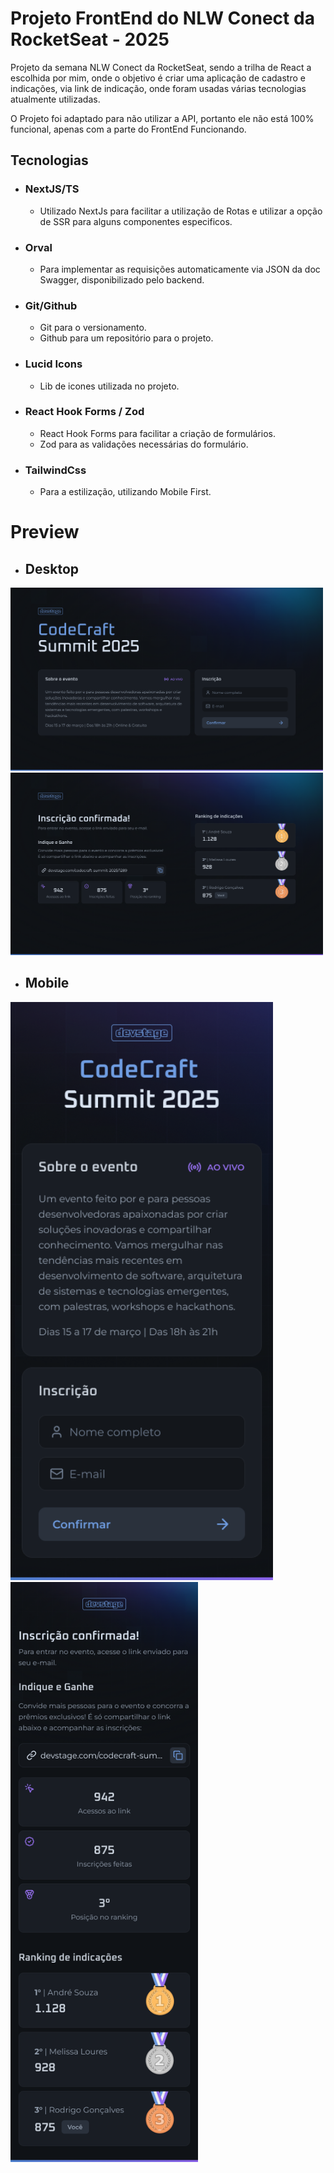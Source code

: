# Projeto FrontEnd do NLW Conect da RocketSeat - 2025
Projeto da semana NLW Conect da RocketSeat, sendo a trilha de React a escolhida por mim, onde o objetivo é criar uma aplicação de cadastro e indicações, via link de indicação, onde foram usadas várias tecnologias atualmente utilizadas.

O Projeto foi adaptado para não utilizar a API, portanto ele não está 100% funcional, apenas com a parte do FrontEnd Funcionando.
## Tecnologias 
- ### NextJS/TS
  - Utilizado NextJs para facilitar a utilização de Rotas e utilizar a opção de SSR para alguns componentes especificos.
- ### Orval 
  - Para implementar as requisições automaticamente via JSON da doc Swagger, disponibilizado pelo backend.
- ### Git/Github
  - Git para o versionamento.
  - Github para um repositório para o projeto.
- ### Lucid Icons
  - Lib de icones utilizada no projeto.
- ### React Hook Forms / Zod
  - React Hook Forms para facilitar a criação de formulários.
  - Zod para as validações necessárias do formulário.
- ### TailwindCss
  - Para a estilização, utilizando Mobile First.

# Preview
- ## Desktop
<img src="others/DesktopFPage.png" width="500px" alt= "design da landing page" />
<img src="others/DesktopSPAge.png" width="500px" alt= "design da landing page" />

- ## Mobile
<img src="others/MobileFPage.png" width="420px" alt= "design da landing page" />
<img src="others/MobileSPage.png" width="300px" alt= "design da landing page" />
